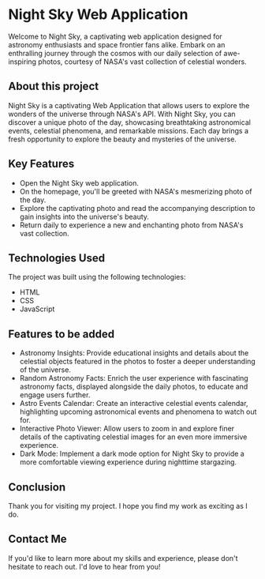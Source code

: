 # Night Sky Web Application
Welcome to Night Sky, a captivating web application designed for astronomy enthusiasts and space frontier fans alike. Embark on an enthralling journey through the cosmos with our daily selection of awe-inspiring photos, courtesy of NASA's vast collection of celestial wonders.


## About this project
Night Sky is a captivating Web Application that allows users to explore the wonders of the universe through NASA's API. With Night Sky, you can discover a unique photo of the day, showcasing breathtaking astronomical events, celestial phenomena, and remarkable missions. Each day brings a fresh opportunity to explore the beauty and mysteries of the universe.


## Key Features
- Open the Night Sky web application.
- On the homepage, you'll be greeted with NASA's mesmerizing photo of the day.
- Explore the captivating photo and read the accompanying description to gain insights into the universe's beauty.
- Return daily to experience a new and enchanting photo from NASA's vast collection.


## Technologies Used
The project was built using the following technologies:
- HTML
- CSS
- JavaScript


## Features to be added
- Astronomy Insights: Provide educational insights and details about the celestial objects featured in the photos to foster a deeper understanding of the universe.
- Random Astronomy Facts: Enrich the user experience with fascinating astronomy facts, displayed alongside the daily photos, to educate and engage users further.
- Astro Events Calendar: Create an interactive celestial events calendar, highlighting upcoming astronomical events and phenomena to watch out for.
- Interactive Photo Viewer: Allow users to zoom in and explore finer details of the captivating celestial images for an even more immersive experience.
- Dark Mode: Implement a dark mode option for Night Sky to provide a more comfortable viewing experience during nighttime stargazing.


## Conclusion
Thank you for visiting my project. I hope you find my work as exciting as I do.


## Contact Me
If you'd like to learn more about my skills and experience, please don't hesitate to reach out. I'd love to hear from you!